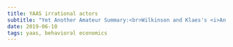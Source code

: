 ```yaml
---
title: YAAS irrational actors
subtitle: "Yet Another Amateur Summary:<br>Wilkinson and Klaes's <i>An Introduction to Behavioral Economics</i>"
date: 2019-06-10
tags: yaas, behavioral economics
---
```

